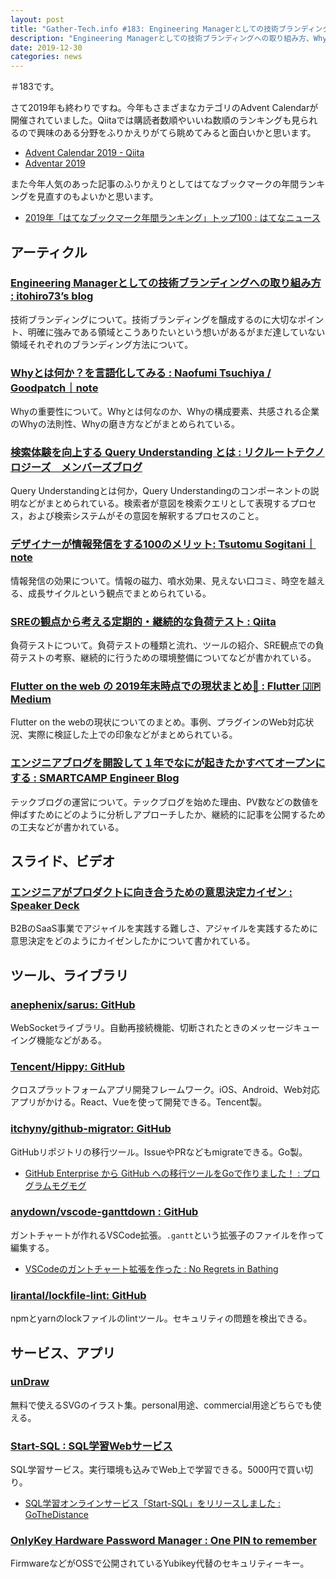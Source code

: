```yaml
---
layout: post
title: "Gather-Tech.info #183: Engineering Managerとしての技術ブランディングへの取り組み方、Whyとは何か？を言語化してみる、検索体験を向上する Query Understanding とは など"
description: "Engineering Managerとしての技術ブランディングへの取り組み方、Whyとは何か？を言語化してみる、検索体験を向上する Query Understanding とは など"
date: 2019-12-30
categories: news
---
```


＃183です。

さて2019年も終わりですね。今年もさまざまなカテゴリのAdvent Calendarが開催されていました。Qiitaでは購読者数順やいいね数順のランキングも見られるので興味のある分野をふりかえりがてら眺めてみると面白いかと思います。

- [Advent Calendar 2019 - Qiita](https://qiita.com/advent-calendar/2019)
- [Adventar 2019](https://adventar.org/calendars?year=2019)

また今年人気のあった記事のふりかえりとしてはてなブックマークの年間ランキングを見直すのもよいかと思います。

- [2019年「はてなブックマーク年間ランキング」トップ100 : はてなニュース](https://hatenanews.com/articles/2019/12/27/110000)

## アーティクル

### [Engineering Managerとしての技術ブランディングへの取り組み方 : itohiro73’s blog](http://itohiro73.hatenablog.com/entry/2019/12/24/004308)

技術ブランディングについて。技術ブランディングを醸成するのに大切なポイント、明確に強みである領域とこうありたいという想いがあるがまだ達していない領域それぞれのブランディング方法について。

### [Whyとは何か？を言語化してみる : Naofumi Tsuchiya / Goodpatch｜note](https://note.com/naofumit/n/n1aaab6683818)

Whyの重要性について。Whyとは何なのか、Whyの構成要素、共感される企業のWhyの法則性、Whyの磨き方などがまとめられている。

### [検索体験を向上する Query Understanding とは : リクルートテクノロジーズ　メンバーズブログ](https://recruit-tech.co.jp/blog/2019/12/25/query-understanding-overview/)

Query Understandingとは何か，Query Understandingのコンポーネントの説明などがまとめられている。検索者が意図を検索クエリとして表現するプロセス，および検索システムがその意図を解釈するプロセスのこと。

### [デザイナーが情報発信をする100のメリット: Tsutomu Sogitani｜note](https://note.com/sogitani/n/ned012d581e03)

情報発信の効果について。情報の磁力、噴水効果、見えない口コミ、時空を越える、成長サイクルという観点でまとめられている。

### [SREの観点から考える定期的・継続的な負荷テスト : Qiita](https://qiita.com/toro_ponz/items/586acb6489882fe78c28)

負荷テストについて。負荷テストの種類と流れ、ツールの紹介、SRE観点での負荷テストの考察、継続的に行うための環境整備についてなどが書かれている。

### [Flutter on the web の 2019年末時点での現状まとめ🎄 : Flutter 🇯🇵  Medium](https://medium.com/flutter-jp/web-e5e971ba2a2f)

Flutter on the webの現状についてのまとめ。事例、プラグインのWeb対応状況、実際に検証した上での印象などがまとめられている。

### [エンジニアブログを開設して１年でなにが起きたかすべてオープンにする : SMARTCAMP Engineer Blog](https://tech.smartcamp.co.jp/entry/tech-blog-retrospective-first-year)

テックブログの運営について。テックブログを始めた理由、PV数などの数値を伸ばすためにどのように分析しアプローチしたか、継続的に記事を公開するための工夫などが書かれている。

## スライド、ビデオ

### [エンジニアがプロダクトに向き合うための意思決定カイゼン : Speaker Deck](https://speakerdeck.com/mnc/enziniagapurodakutonixiang-kihe-utamefalseyi-si-jue-ding-kaizen)

B2BのSaaS事業でアジャイルを実践する難しさ、アジャイルを実践するために意思決定をどのようにカイゼンしたかについて書かれている。

## ツール、ライブラリ

### [anephenix/sarus: GitHub](https://github.com/anephenix/sarus)

WebSocketライブラリ。自動再接続機能、切断されたときのメッセージキューイング機能などがある。

### [Tencent/Hippy: GitHub](https://github.com/Tencent/Hippy)

クロスプラットフォームアプリ開発フレームワーク。iOS、Android、Web対応アプリがかける。React、Vueを使って開発できる。Tencent製。

### [itchyny/github-migrator: GitHub](https://github.com/itchyny/github-migrator)

GitHubリポジトリの移行ツール。IssueやPRなどもmigrateできる。Go製。

- [GitHub Enterprise から GitHub への移行ツールをGoで作りました！ : プログラムモグモグ](https://itchyny.hatenablog.com/entry/2019/12/25/100000)

### [anydown/vscode-ganttdown : GitHub](https://github.com/anydown/vscode-ganttdown)

ガントチャートが作れるVSCode拡張。`.gantt`という拡張子のファイルを作って編集する。

- [VSCodeのガントチャート拡張を作った : No Regrets in Bathing](https://hashrock.hatenablog.com/entry/2019/12/25/023522)

### [lirantal/lockfile-lint: GitHub](https://github.com/lirantal/lockfile-lint)

npmとyarnのlockファイルのlintツール。セキュリティの問題を検出できる。

## サービス、アプリ

### [unDraw](https://undraw.co/)

無料で使えるSVGのイラスト集。personal用途、commercial用途どちらでも使える。

### [Start-SQL : SQL学習Webサービス](https://www.start-sql.net/)

SQL学習サービス。実行環境も込みでWeb上で学習できる。5000円で買い切り。

- [SQL学習オンラインサービス「Start-SQL」をリリースしました : GoTheDistance](https://gothedistance.hatenadiary.jp/entry/2019/12/25/110000)

### [OnlyKey Hardware Password Manager : One PIN to remember](https://onlykey.io/)

FirmwareなどがOSSで公開されているYubikey代替のセキュリティーキー。
